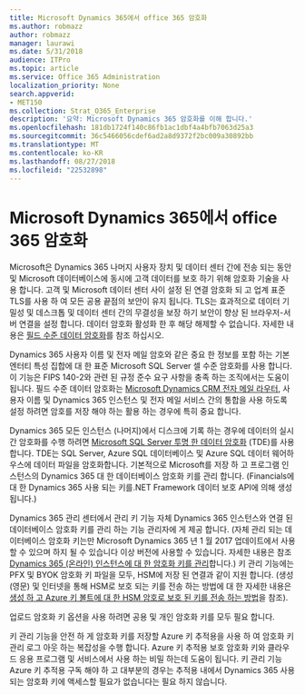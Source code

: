 ```yaml
---
title: Microsoft Dynamics 365에서 office 365 암호화
ms.author: robmazz
author: robmazz
manager: laurawi
ms.date: 5/31/2018
audience: ITPro
ms.topic: article
ms.service: Office 365 Administration
localization_priority: None
search.appverid:
- MET150
ms.collection: Strat_O365_Enterprise
description: '요약: Microsoft Dynamics 365 암호화를 이해 합니다.'
ms.openlocfilehash: 181db1724f140c86fb1ac1dbf4a4bfb7063d25a3
ms.sourcegitcommit: 36c5466056cdef6ad2a8d9372f2bc009a30892bb
ms.translationtype: MT
ms.contentlocale: ko-KR
ms.lasthandoff: 08/27/2018
ms.locfileid: "22532898"
---
```

# <a name="office-365-encryption-in-microsoft-dynamics-365"></a>Microsoft Dynamics 365에서 office 365 암호화

Microsoft은 Dynamics 365 나머지 사용자 장치 및 데이터 센터 간에 전송 되는 동안 및 Microsoft 데이터베이스에 동시에 고객 데이터를 보호 하기 위해 암호화 기술을 사용 합니다. 고객 및 Microsoft 데이터 센터 사이 설정 된 연결 암호화 되 고 업계 표준 TLS를 사용 하 여 모든 공용 끝점의 보안이 유지 됩니다. TLS는 효과적으로 데이터 기밀성 및 데스크톱 및 데이터 센터 간의 무결성을 보장 하기 보안이 향상 된 브라우저-서버 연결을 설정 합니다. 데이터 암호화 활성화 한 후 해당 해제할 수 없습니다. 자세한 내용은 [필드 수준 데이터 암호화](https://msdn.microsoft.com/en-us/library/dn481562.aspx)를 참조 하십시오.

Dynamics 365 사용자 이름 및 전자 메일 암호와 같은 중요 한 정보를 포함 하는 기본 엔터티 특성 집합에 대 한 표준 Microsoft SQL Server 셀 수준 암호화를 사용 합니다. 이 기능은 FIPS 140-2와 관련 된 규정 준수 요구 사항을 충족 하는 조직에서는 도움이 됩니다. 필드 수준 데이터 암호화는 [Microsoft Dynamics CRM 전자 메일 라우터](https://technet.microsoft.com/en-us/library/hh699800.aspx), 사용자 이름 및 Dynamics 365 인스턴스 및 전자 메일 서비스 간의 통합을 사용 하도록 설정 하려면 암호를 저장 해야 하는 활용 하는 경우에 특히 중요 합니다. 

Dynamics 365 모든 인스턴스 (나머지)에서 디스크에 기록 하는 경우에 데이터의 실시간 암호화를 수행 하려면 [Microsoft SQL Server 투명 한 데이터 암호화](https://docs.microsoft.com/sql/relational-databases/security/encryption/transparent-data-encryption?view=sql-server-2017) (TDE)를 사용 합니다. TDE는 SQL Server, Azure SQL 데이터베이스 및 Azure SQL 데이터 웨어하우스에 데이터 파일을 암호화합니다. 기본적으로 Microsoft를 저장 하 고 프로그램 인스턴스의 Dynamics 365 대 한 데이터베이스 암호화 키를 관리 합니다. (Financials에 대 한 Dynamics 365 사용 되는 키를.NET Framework 데이터 보호 API에 의해 생성 됩니다.) 

Dynamics 365 관리 센터에서 관리 키 기능 자체 Dynamics 365 인스턴스와 연결 된 데이터베이스 암호화 키를 관리 하는 기능 관리자에 게 제공 합니다. (자체 관리 되는 데이터베이스 암호화 키는만 Microsoft Dynamics 365 년 1 월 2017 업데이트에서 사용할 수 있으며 하지 될 수 있습니다 이상 버전에 사용할 수 있습니다. 자세한 내용은 참조 [Dynamics 365 (온라인) 인스턴스에 대 한 암호화 키를 관리](https://docs.microsoft.com/dynamics365/customer-engagement/admin/manage-encryption-keys-instance)합니다.) 키 관리 기능에는 PFX 및 BYOK 암호화 키 파일을 모두, HSM에 저장 된 연결과 같이 지원 합니다. (생성 (영문) 및 인터넷을 통해 HSM로 보호 되는 키를 전송 하는 방법에 대 한 자세한 내용은 [생성 하 고 Azure 키 볼트에 대 한 HSM 암호로 보호 된 키를 전송 하는 방법](https://docs.microsoft.com/azure/key-vault/key-vault-hsm-protected-keys)을 참조). 

업로드 암호화 키 옵션을 사용 하려면 공용 및 개인 암호화 키를 모두 필요 합니다.

키 관리 기능을 안전 하 게 암호화 키를 저장할 Azure 키 추적용을 사용 하 여 암호화 키 관리 로그 아웃 하는 복잡성을 수행 합니다. Azure 키 추적용 보호 암호화 키와 클라우드 응용 프로그램 및 서비스에서 사용 하는 비밀 하는데 도움이 됩니다. 키 관리 기능 Azure 키 추적용 구독 해야 하 고 대부분의 경우는 추적용 내에서 Dynamics 365 사용 되는 암호화 키에 액세스할 필요가 없습니다는 필요 하지 않습니다.
